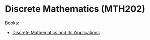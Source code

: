 # Discrete Mathematics (MTH202)

Books:
- [Discrete Mathematics and Its Applications](https://annas-archive.org/md5/fbd2bb38796aca68b86da621fe6b0fad)
